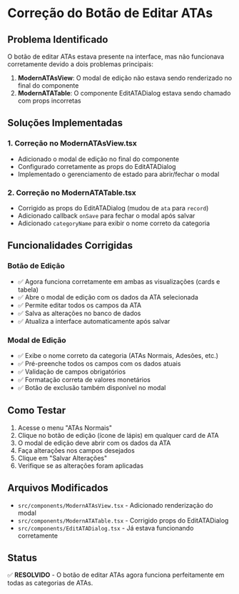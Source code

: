 # Correção do Botão de Editar ATAs

## Problema Identificado
O botão de editar ATAs estava presente na interface, mas não funcionava corretamente devido a dois problemas principais:

1. **ModernATAsView**: O modal de edição não estava sendo renderizado no final do componente
2. **ModernATATable**: O componente EditATADialog estava sendo chamado com props incorretas

## Soluções Implementadas

### 1. Correção no ModernATAsView.tsx
- Adicionado o modal de edição no final do componente
- Configurado corretamente as props do EditATADialog
- Implementado o gerenciamento de estado para abrir/fechar o modal

### 2. Correção no ModernATATable.tsx  
- Corrigido as props do EditATADialog (mudou de `ata` para `record`)
- Adicionado callback `onSave` para fechar o modal após salvar
- Adicionado `categoryName` para exibir o nome correto da categoria

## Funcionalidades Corrigidas

### Botão de Edição
- ✅ Agora funciona corretamente em ambas as visualizações (cards e tabela)
- ✅ Abre o modal de edição com os dados da ATA selecionada
- ✅ Permite editar todos os campos da ATA
- ✅ Salva as alterações no banco de dados
- ✅ Atualiza a interface automaticamente após salvar

### Modal de Edição
- ✅ Exibe o nome correto da categoria (ATAs Normais, Adesões, etc.)
- ✅ Pré-preenche todos os campos com os dados atuais
- ✅ Validação de campos obrigatórios
- ✅ Formatação correta de valores monetários
- ✅ Botão de exclusão também disponível no modal

## Como Testar

1. Acesse o menu "ATAs Normais"
2. Clique no botão de edição (ícone de lápis) em qualquer card de ATA
3. O modal de edição deve abrir com os dados da ATA
4. Faça alterações nos campos desejados
5. Clique em "Salvar Alterações"
6. Verifique se as alterações foram aplicadas

## Arquivos Modificados

- `src/components/ModernATAsView.tsx` - Adicionado renderização do modal
- `src/components/ModernATATable.tsx` - Corrigido props do EditATADialog
- `src/components/EditATADialog.tsx` - Já estava funcionando corretamente

## Status
✅ **RESOLVIDO** - O botão de editar ATAs agora funciona perfeitamente em todas as categorias de ATAs.
